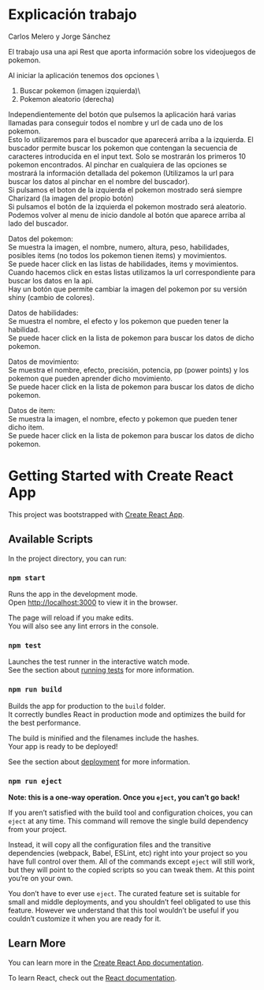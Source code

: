 
# Explicación trabajo
Carlos Melero y Jorge Sánchez

El trabajo usa una api Rest que aporta información sobre los videojuegos de pokemon.

Al iniciar la aplicación tenemos dos opciones \
1) Buscar pokemon (imagen izquierda)\
2) Pokemon aleatorio (derecha)

Independientemente del botón que pulsemos la aplicación hará varias llamadas para conseguir todos el nombre y url de cada uno de los pokemon. \
Esto lo utilizaremos para el buscador que aparecerá arriba a la izquierda. El buscador permite buscar los pokemon que contengan la secuencia de\
caracteres introducida en el input text. Solo se mostrarán los primeros 10 pokemon encontrados. Al pinchar en cualquiera de las opciones se \
mostrará la información detallada del pokemon (Utilizamos la url para buscar los datos al pinchar en el nombre del buscador).\
Si pulsamos el boton de la izquierda el pokemon mostrado será siempre Charizard (la imagen del propio botón)\
Si pulsamos el botón de la izquierda el pokemon mostrado será aleatorio.\
Podemos volver al menu de inicio dandole al botón que aparece arriba al lado del buscador.


Datos del pokemon:\
  Se muestra la imagen, el nombre, numero, altura, peso, habilidades, posibles items (no todos los pokemon tienen items) y movimientos.\
  Se puede hacer click en las listas de habilidades, items y movimientos.\
  Cuando hacemos click en estas listas utilizamos la url correspondiente para buscar los datos en la api.\
  Hay un botón que permite cambiar la imagen del pokemon por su versión shiny (cambio de colores).
  
Datos de habilidades:\
  Se muestra el nombre, el efecto y los pokemon que pueden tener la habilidad.\
  Se puede hacer click en la lista de pokemon para buscar los datos de dicho pokemon.
  
Datos de movimiento:\
  Se muestra el nombre, efecto, precisión, potencia, pp (power points) y los pokemon que pueden aprender dicho movimiento.\
  Se puede hacer click en la lista de pokemon para buscar los datos de dicho pokemon.
  
Datos de item:\
  Se muestra la imagen, el nombre, efecto y pokemon que pueden tener dicho item.\
  Se puede hacer click en la lista de pokemon para buscar los datos de dicho pokemon.
  
  

# Getting Started with Create React App

This project was bootstrapped with [Create React App](https://github.com/facebook/create-react-app).

## Available Scripts

In the project directory, you can run:

### `npm start`

Runs the app in the development mode.\
Open [http://localhost:3000](http://localhost:3000) to view it in the browser.

The page will reload if you make edits.\
You will also see any lint errors in the console.

### `npm test`

Launches the test runner in the interactive watch mode.\
See the section about [running tests](https://facebook.github.io/create-react-app/docs/running-tests) for more information.

### `npm run build`

Builds the app for production to the `build` folder.\
It correctly bundles React in production mode and optimizes the build for the best performance.

The build is minified and the filenames include the hashes.\
Your app is ready to be deployed!

See the section about [deployment](https://facebook.github.io/create-react-app/docs/deployment) for more information.

### `npm run eject`

**Note: this is a one-way operation. Once you `eject`, you can’t go back!**

If you aren’t satisfied with the build tool and configuration choices, you can `eject` at any time. This command will remove the single build dependency from your project.

Instead, it will copy all the configuration files and the transitive dependencies (webpack, Babel, ESLint, etc) right into your project so you have full control over them. All of the commands except `eject` will still work, but they will point to the copied scripts so you can tweak them. At this point you’re on your own.

You don’t have to ever use `eject`. The curated feature set is suitable for small and middle deployments, and you shouldn’t feel obligated to use this feature. However we understand that this tool wouldn’t be useful if you couldn’t customize it when you are ready for it.

## Learn More

You can learn more in the [Create React App documentation](https://facebook.github.io/create-react-app/docs/getting-started).

To learn React, check out the [React documentation](https://reactjs.org/).
